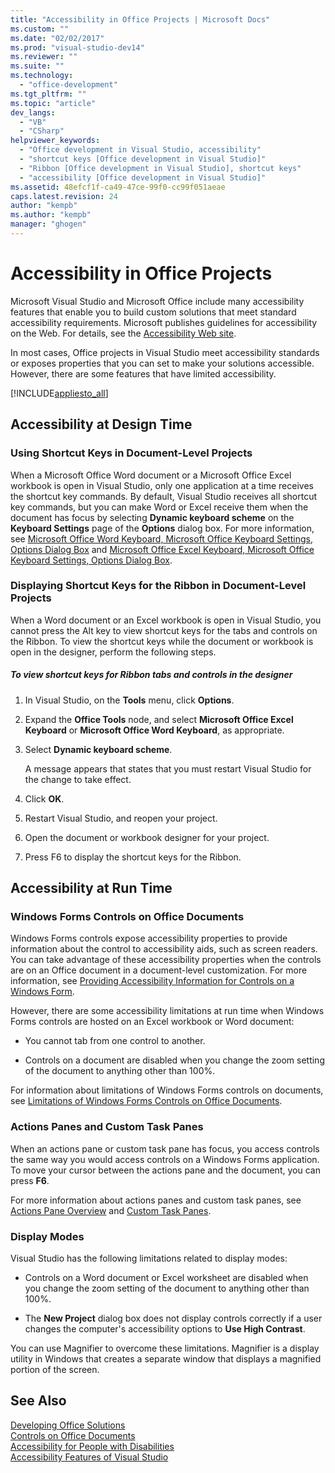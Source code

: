 ```yaml
---
title: "Accessibility in Office Projects | Microsoft Docs"
ms.custom: ""
ms.date: "02/02/2017"
ms.prod: "visual-studio-dev14"
ms.reviewer: ""
ms.suite: ""
ms.technology: 
  - "office-development"
ms.tgt_pltfrm: ""
ms.topic: "article"
dev_langs: 
  - "VB"
  - "CSharp"
helpviewer_keywords: 
  - "Office development in Visual Studio, accessibility"
  - "shortcut keys [Office development in Visual Studio]"
  - "Ribbon [Office development in Visual Studio], shortcut keys"
  - "accessibility [Office development in Visual Studio]"
ms.assetid: 48efcf1f-ca49-47ce-99f0-cc99f051aeae
caps.latest.revision: 24
author: "kempb"
ms.author: "kempb"
manager: "ghogen"
---
```

# Accessibility in Office Projects
  Microsoft Visual Studio and Microsoft Office include many accessibility features that enable you to build custom solutions that meet standard accessibility requirements. Microsoft publishes guidelines for accessibility on the Web. For details, see the [Accessibility Web site](http://go.microsoft.com/fwlink/?LinkID=37113).  
  
 In most cases, Office projects in Visual Studio meet accessibility standards or exposes properties that you can set to make your solutions accessible. However, there are some features that have limited accessibility.  
  
 [!INCLUDE[appliesto_all](../vsto/includes/appliesto-all-md.md)]  
  
## Accessibility at Design Time  
  
### Using Shortcut Keys in Document-Level Projects  
 When a Microsoft Office Word document or a Microsoft Office Excel workbook is open in Visual Studio, only one application at a time receives the shortcut key commands. By default, Visual Studio receives all shortcut key commands, but you can make Word or Excel receive them when the document has focus by selecting **Dynamic keyboard scheme** on the **Keyboard Settings** page of the **Options** dialog box. For more information, see [Microsoft Office Word Keyboard, Microsoft Office Keyboard Settings, Options Dialog Box](../vsto/microsoft-office-word-keyboard-microsoft-office-keyboard-settings-options-dialog-box.md) and [Microsoft Office Excel Keyboard, Microsoft Office Keyboard Settings, Options Dialog Box](../vsto/microsoft-office-excel-keyboard-microsoft-office-keyboard-settings-options-dialog-box.md).  
  
### Displaying Shortcut Keys for the Ribbon in Document-Level Projects  
 When a Word document or an Excel workbook is open in Visual Studio, you cannot press the Alt key to view shortcut keys for the tabs and controls on the Ribbon. To view the shortcut keys while the document or workbook is open in the designer, perform the following steps.  
  
##### To view shortcut keys for Ribbon tabs and controls in the designer  
  
1.  In Visual Studio, on the **Tools** menu, click **Options**.  
  
2.  Expand the **Office Tools** node, and select **Microsoft Office Excel Keyboard** or **Microsoft Office Word Keyboard**, as appropriate.  
  
3.  Select **Dynamic keyboard scheme**.  
  
     A message appears that states that you must restart Visual Studio for the change to take effect.  
  
4.  Click **OK**.  
  
5.  Restart Visual Studio, and reopen your project.  
  
6.  Open the document or workbook designer for your project.  
  
7.  Press F6 to display the shortcut keys for the Ribbon.  
  
## Accessibility at Run Time  
  
### Windows Forms Controls on Office Documents  
 Windows Forms controls expose accessibility properties to provide information about the control to accessibility aids, such as screen readers. You can take advantage of these accessibility properties when the controls are on an Office document in a document-level customization. For more information, see [Providing Accessibility Information for Controls on a Windows Form](../Topic/Providing%20Accessibility%20Information%20for%20Controls%20on%20a%20Windows%20Form.md).  
  
 However, there are some accessibility limitations at run time when Windows Forms controls are hosted on an Excel workbook or Word document:  
  
-   You cannot tab from one control to another.  
  
-   Controls on a document are disabled when you change the zoom setting of the document to anything other than 100%.  
  
 For information about limitations of Windows Forms controls on documents, see [Limitations of Windows Forms Controls on Office Documents](../vsto/limitations-of-windows-forms-controls-on-office-documents.md).  
  
### Actions Panes and Custom Task Panes  
 When an actions pane or custom task pane has focus, you access controls the same way you would access controls on a Windows Forms application. To move your cursor between the actions pane and the document, you can press **F6**.  
  
 For more information about actions panes and custom task panes, see [Actions Pane Overview](../vsto/actions-pane-overview.md) and [Custom Task Panes](../vsto/custom-task-panes.md).  
  
### Display Modes  
 Visual Studio has the following limitations related to display modes:  
  
-   Controls on a Word document or Excel worksheet are disabled when you change the zoom setting of the document to anything other than 100%.  
  
-   The **New Project** dialog box does not display controls correctly if a user changes the computer's accessibility options to **Use High Contrast**.  
  
 You can use Magnifier to overcome these limitations. Magnifier is a display utility in Windows that creates a separate window that displays a magnified portion of the screen.  
  
## See Also  
 [Developing Office Solutions](../vsto/developing-office-solutions.md)   
 [Controls on Office Documents](../vsto/controls-on-office-documents.md)   
 [Accessibility for People with Disabilities](/visual-studio/ide/reference/accessibility-for-people-with-disabilities)   
 [Accessibility Features of Visual Studio](/visual-studio/ide/reference/accessibility-features-of-visual-studio)  
  
  